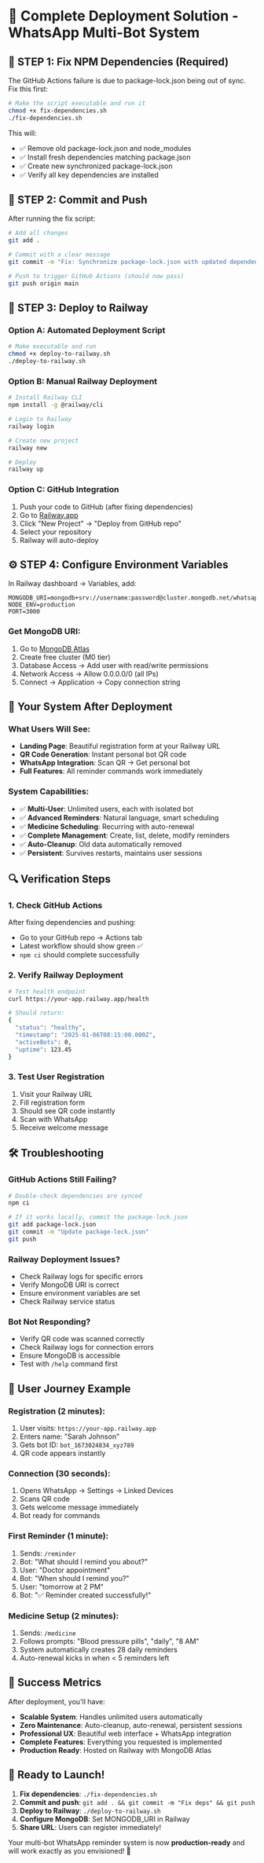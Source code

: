 # 🚀 Complete Deployment Solution - WhatsApp Multi-Bot System

## 🔧 **STEP 1: Fix NPM Dependencies (Required)**

The GitHub Actions failure is due to package-lock.json being out of sync. Fix this first:

```bash
# Make the script executable and run it
chmod +x fix-dependencies.sh
./fix-dependencies.sh
```

This will:
- ✅ Remove old package-lock.json and node_modules
- ✅ Install fresh dependencies matching package.json
- ✅ Create new synchronized package-lock.json
- ✅ Verify all key dependencies are installed

## 🎯 **STEP 2: Commit and Push**

After running the fix script:

```bash
# Add all changes
git add .

# Commit with a clear message
git commit -m "Fix: Synchronize package-lock.json with updated dependencies"

# Push to trigger GitHub Actions (should now pass)
git push origin main
```

## 🚀 **STEP 3: Deploy to Railway**

### **Option A: Automated Deployment Script**
```bash
# Make executable and run
chmod +x deploy-to-railway.sh
./deploy-to-railway.sh
```

### **Option B: Manual Railway Deployment**
```bash
# Install Railway CLI
npm install -g @railway/cli

# Login to Railway
railway login

# Create new project
railway new

# Deploy
railway up
```

### **Option C: GitHub Integration**
1. Push your code to GitHub (after fixing dependencies)
2. Go to [Railway.app](https://railway.app)
3. Click "New Project" → "Deploy from GitHub repo"
4. Select your repository
5. Railway will auto-deploy

## ⚙️ **STEP 4: Configure Environment Variables**

In Railway dashboard → Variables, add:

```env
MONGODB_URI=mongodb+srv://username:password@cluster.mongodb.net/whatsapp_reminders
NODE_ENV=production
PORT=3000
```

### **Get MongoDB URI:**
1. Go to [MongoDB Atlas](https://cloud.mongodb.com)
2. Create free cluster (M0 tier)
3. Database Access → Add user with read/write permissions
4. Network Access → Allow 0.0.0.0/0 (all IPs)
5. Connect → Application → Copy connection string

## 🎉 **Your System After Deployment**

### **What Users Will See:**
- **Landing Page**: Beautiful registration form at your Railway URL
- **QR Code Generation**: Instant personal bot QR code
- **WhatsApp Integration**: Scan QR → Get personal bot
- **Full Features**: All reminder commands work immediately

### **System Capabilities:**
- ✅ **Multi-User**: Unlimited users, each with isolated bot
- ✅ **Advanced Reminders**: Natural language, smart scheduling
- ✅ **Medicine Scheduling**: Recurring with auto-renewal
- ✅ **Complete Management**: Create, list, delete, modify reminders
- ✅ **Auto-Cleanup**: Old data automatically removed
- ✅ **Persistent**: Survives restarts, maintains user sessions

## 🔍 **Verification Steps**

### **1. Check GitHub Actions**
After fixing dependencies and pushing:
- Go to your GitHub repo → Actions tab
- Latest workflow should show green ✅
- `npm ci` should complete successfully

### **2. Verify Railway Deployment**
```bash
# Test health endpoint
curl https://your-app.railway.app/health

# Should return:
{
  "status": "healthy",
  "timestamp": "2025-01-06T08:15:00.000Z",
  "activeBots": 0,
  "uptime": 123.45
}
```

### **3. Test User Registration**
1. Visit your Railway URL
2. Fill registration form
3. Should see QR code instantly
4. Scan with WhatsApp
5. Receive welcome message

## 🛠️ **Troubleshooting**

### **GitHub Actions Still Failing?**
```bash
# Double-check dependencies are synced
npm ci

# If it works locally, commit the package-lock.json
git add package-lock.json
git commit -m "Update package-lock.json"
git push
```

### **Railway Deployment Issues?**
- Check Railway logs for specific errors
- Verify MongoDB URI is correct
- Ensure environment variables are set
- Check Railway service status

### **Bot Not Responding?**
- Verify QR code was scanned correctly
- Check Railway logs for connection errors
- Ensure MongoDB is accessible
- Test with `/help` command first

## 📱 **User Journey Example**

### **Registration (2 minutes):**
1. User visits: `https://your-app.railway.app`
2. Enters name: "Sarah Johnson"
3. Gets bot ID: `bot_1673024834_xyz789`
4. QR code appears instantly

### **Connection (30 seconds):**
1. Opens WhatsApp → Settings → Linked Devices
2. Scans QR code
3. Gets welcome message immediately
4. Bot ready for commands

### **First Reminder (1 minute):**
1. Sends: `/reminder`
2. Bot: "What should I remind you about?"
3. User: "Doctor appointment"
4. Bot: "When should I remind you?"
5. User: "tomorrow at 2 PM"
6. Bot: "✅ Reminder created successfully!"

### **Medicine Setup (2 minutes):**
1. Sends: `/medicine`
2. Follows prompts: "Blood pressure pills", "daily", "8 AM"
3. System automatically creates 28 daily reminders
4. Auto-renewal kicks in when < 5 reminders left

## 🎯 **Success Metrics**

After deployment, you'll have:
- **Scalable System**: Handles unlimited users automatically
- **Zero Maintenance**: Auto-cleanup, auto-renewal, persistent sessions
- **Professional UX**: Beautiful web interface + WhatsApp integration
- **Complete Features**: Everything you requested is implemented
- **Production Ready**: Hosted on Railway with MongoDB Atlas

## 🚀 **Ready to Launch!**

1. **Fix dependencies**: `./fix-dependencies.sh`
2. **Commit and push**: `git add . && git commit -m "Fix deps" && git push`
3. **Deploy to Railway**: `./deploy-to-railway.sh`
4. **Configure MongoDB**: Set MONGODB_URI in Railway
5. **Share URL**: Users can register immediately!

Your multi-bot WhatsApp reminder system is now **production-ready** and will work exactly as you envisioned! 🎉
